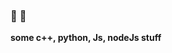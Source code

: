 ### :fox_face: :palm_tree:

<!--
**Sfxrlz/Sfxrlz** is a ✨ _special_ ✨ repository because its `README.md` (this file) appears on your GitHub profile.-->
__some c++, python, Js, nodeJs stuff__
